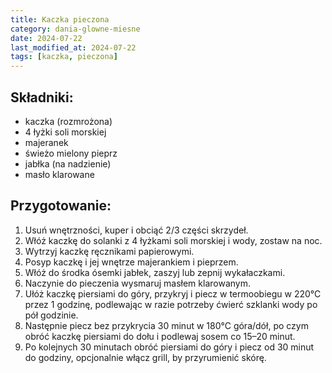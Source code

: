 ```yaml
---
title: Kaczka pieczona
category: dania-glowne-miesne
date: 2024-07-22
last_modified_at: 2024-07-22
tags: [kaczka, pieczona]
---
```


## Składniki:
 - kaczka (rozmrożona)
 - 4 łyżki soli morskiej
 - majeranek
 - świeżo mielony pieprz
 - jabłka (na nadzienie)
 - masło klarowane

## Przygotowanie:
1. Usuń wnętrzności, kuper i obciąć 2/3 części skrzydeł.
2. Włóż kaczkę do solanki z 4 łyżkami soli morskiej i wody, zostaw na noc.
3. Wytrzyj kaczkę ręcznikami papierowymi.
4. Posyp kaczkę i jej wnętrze majerankiem i pieprzem.
5. Włóż do środka ósemki jabłek, zaszyj lub zepnij wykałaczkami.
6. Naczynie do pieczenia wysmaruj masłem klarowanym.
7. Ułóż kaczkę piersiami do góry, przykryj i piecz w termoobiegu w 220°C przez 1 godzinę, podlewając w razie potrzeby ćwierć szklanki wody po pół godzinie.
8. Następnie piecz bez przykrycia 30 minut w 180°C góra/dół, po czym obróć kaczkę piersiami do dołu i podlewaj sosem co 15–20 minut.
9. Po kolejnych 30 minutach obróć piersiami do góry i piecz od 30 minut do godziny, opcjonalnie włącz grill, by przyrumienić skórę.

